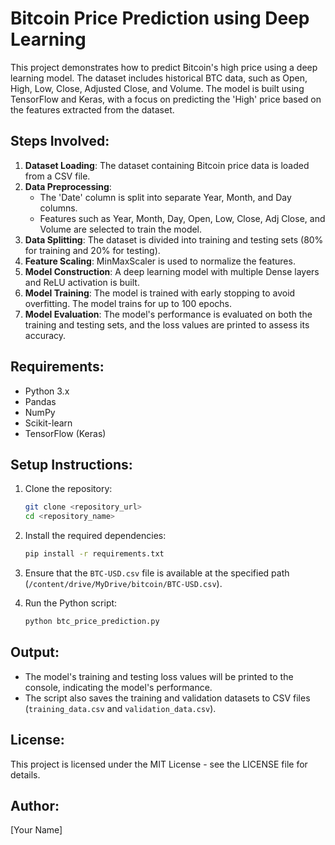 # Bitcoin Price Prediction using Deep Learning

This project demonstrates how to predict Bitcoin's high price using a deep learning model. The dataset includes historical BTC data, such as Open, High, Low, Close, Adjusted Close, and Volume. The model is built using TensorFlow and Keras, with a focus on predicting the 'High' price based on the features extracted from the dataset.

## Steps Involved:
1. **Dataset Loading**: The dataset containing Bitcoin price data is loaded from a CSV file.
2. **Data Preprocessing**: 
    - The 'Date' column is split into separate Year, Month, and Day columns.
    - Features such as Year, Month, Day, Open, Low, Close, Adj Close, and Volume are selected to train the model.
3. **Data Splitting**: The dataset is divided into training and testing sets (80% for training and 20% for testing).
4. **Feature Scaling**: MinMaxScaler is used to normalize the features.
5. **Model Construction**: A deep learning model with multiple Dense layers and ReLU activation is built.
6. **Model Training**: The model is trained with early stopping to avoid overfitting. The model trains for up to 100 epochs.
7. **Model Evaluation**: The model's performance is evaluated on both the training and testing sets, and the loss values are printed to assess its accuracy.

## Requirements:
- Python 3.x
- Pandas
- NumPy
- Scikit-learn
- TensorFlow (Keras)

## Setup Instructions:
1. Clone the repository:
    ```bash
    git clone <repository_url>
    cd <repository_name>
    ```

2. Install the required dependencies:
    ```bash
    pip install -r requirements.txt
    ```

3. Ensure that the `BTC-USD.csv` file is available at the specified path (`/content/drive/MyDrive/bitcoin/BTC-USD.csv`).

4. Run the Python script:
    ```bash
    python btc_price_prediction.py
    ```

## Output:
- The model's training and testing loss values will be printed to the console, indicating the model's performance.
- The script also saves the training and validation datasets to CSV files (`training_data.csv` and `validation_data.csv`).

## License:
This project is licensed under the MIT License - see the LICENSE file for details.

## Author:
[Your Name]

